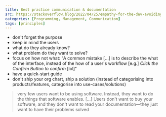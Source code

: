```yaml
---
title: Best practice communication & documentation
src: https://stackoverflow.blog/2022/04/25/empathy-for-the-dev-avoiding-common-pitfalls-when-communicating-with-developers
categories: [Programming, Management, Communication]
tags: [principles]
---
```


- don't forget the purpose
- keep in mind the users
- what do they already know?
- what problem do they want to solve?
- focus on how not what: "A common mistake [...] is to describe the what of the interface, instead of the how of a user's workflow [e.g.] *Click the Confirm Button to confirm* [lol]"
- have a quick-start guide
- don't ship your org chart, ship a solution (instead of categorising into products/features, categorise into use-cases/solutions)
> very few users want to be using software. Instead, they want to do the things that software enables. [...] Users don't want to buy your software, and they don't want to read your documentation—they just want to have their problems solved
